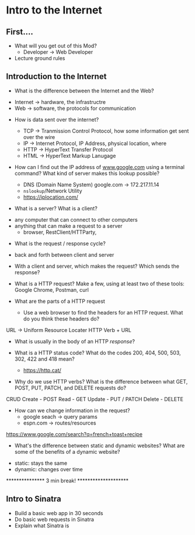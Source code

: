 Intro to the Internet
===

## First....
* What will you get out of this Mod?
  * Developer -> Web Developer
* Lecture ground rules

## Introduction to the Internet

* What is the difference between the Internet and the Web?
- Internet -> hardware, the infrastructre
- Web -> software, the protocols for communication















* How is data sent over the internet?
  * TCP -> Tranmission Control Protocol, how some information get sent over the wire
  * IP -> Internet Protocol, IP Address, physical location, where
  * HTTP -> HyperText Transfer Protocol
  * HTML -> HyperText Markup Lanugage












* How can I find out the IP address of www.google.com using a terminal command? What kind of server makes this lookup possible?
  * DNS (Domain Name System)
    google.com -> 172.217.11.14
  * `nslookup`/Network Utility
  * https://iplocation.com/












* What is a server? What is a client?
- any computer that can connect to other computers
- anything that can make a request to a server
  - browser, RestClient/HTTParty, 

* What is the request / response cycle?
- back and forth between client and server


* With a client and server, which makes the request? Which sends the response?















* What is a HTTP request? Make a few, using at least two of these tools: Google Chrome, Postman, curl
* What are the parts of a HTTP request
  * Use a web browser to find the headers for an HTTP request. What do you think these headers do?

URL -> Uniform Resource Locater
HTTP Verb + URL

  * What is usually in the body of an HTTP _response_?
  * What is a HTTP status code? What do the codes 200, 404, 500, 503, 302, 422 and 418 mean?
    * https://http.cat/


  * Why do we use HTTP verbs? What is the difference between what GET, POST, PUT, PATCH, and DELETE requests do?

  CRUD
  Create - POST
  Read - GET
  Update - PUT / PATCH
  Delete - DELETE


  * How can we change information in the request? 
    * google seach -> query params
    * espn.com -> routes/resources


https://www.google.com/search?q=french+toast+recipe






* What's the difference between static and dynamic websites? What are some of the benefits of a dynamic website?
- static: stays the same
- dynamic: changes over time

*************** 3 min break! ********************


## Intro to Sinatra
* Build a basic web app in 30 seconds
* Do basic web requests in Sinatra
* Explain what Sinatra is
